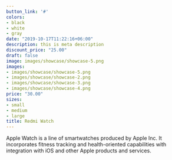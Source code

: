```yaml
---
button_link: '#'
colors:
- black
- white
- gray
date: "2019-10-17T11:22:16+06:00"
description: this is meta description
discount_price: "25.00"
draft: false
image: images/showcase/showcase-5.png
images:
- images/showcase/showcase-5.png
- images/showcase/showcase-2.png
- images/showcase/showcase-3.png
- images/showcase/showcase-4.png
price: "30.00"
sizes:
- small
- medium
- large
title: Redmi Watch
---
```


Apple Watch is a line of smartwatches produced by Apple Inc. It incorporates fitness tracking and health-oriented capabilities with integration with iOS and other Apple products and services.
